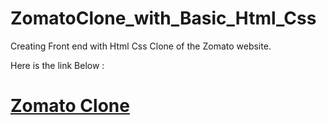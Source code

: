 # ZomatoClone_with_Basic_Html_Css
Creating Front end with Html Css Clone of the Zomato website.

Here is the link Below :
# <a href="https://heet-kumar.github.io/ZomatoClone_with_Basic_Html_Css/index.html"> Zomato Clone </a>
